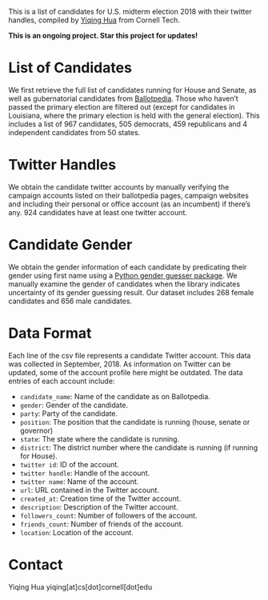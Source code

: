 This is a list of candidates for U.S. midterm election 2018 with their twitter handles, compiled by [Yiqing Hua](yiqing-hua.com) from Cornell Tech.

**This is an ongoing project. Star this project for updates!**

# List of Candidates
We first retrieve the full list of candidates running for House and Senate, as well as gubernatorial candidates from [Ballotpedia](https://ballotpedia.org/List_of_candidates_running_in_U.S._Congress_elections,_2018).
Those who haven’t passed the primary election are filtered out (except for candidates in Louisiana, where the primary election is held with the general election).
This includes a list of 967 candidates, 505 democrats, 459 republicans and 4 independent candidates from 50 states.

# Twitter Handles
We obtain the candidate twitter accounts by manually verifying the campaign accounts listed on their ballotpedia pages, campaign websites and including their personal or office account (as an incumbent) if there’s any.
924 candidates have at least one twitter account.

# Candidate Gender
We obtain the gender information of each candidate by predicating their gender using first name using a [Python gender guesser package](https://pypi.org/project/gender-guesser/).
We manually examine the gender of candidates when the library indicates uncertainty of its gender guessing result.
Our dataset includes 268 female candidates and 656 male candidates.

# Data Format
Each line of the csv file represents a candidate Twitter account. This data was collected in September, 2018. As information on Twitter can be updated, some of the account profile here might be outdated. The data entries of each account include:
- `candidate_name`: Name of the candidate as on Ballotpedia.
- `gender`: Gender of the candidate.
- `party`: Party of the candidate.
- `position`: The position that the candidate is running (house, senate or governor)
- `state`: The state where the candidate is running.
- `district`: The district number where the candidate is running (if running for House).
- `twitter id`: ID of the account.
- `twitter handle`: Handle of the account.
- `twitter name`: Name of the account.
- `url`: URL contained in the Twitter account.
- `created_at`: Creation time of the Twitter account.
- `description`: Description of the Twitter account.
- `followers_count`: Number of followers of the account.
- `friends_count`: Number of friends of the account.
- `location`: Location of the account.

# Contact
Yiqing Hua
yiqing[at]cs[dot]cornell[dot]edu
